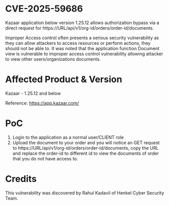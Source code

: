 # CVE-2025-59686
Kazaar application below version 1.25.12 allows authorization bypass via a direct request for https://URL/api/v1/org-id/orders/order-id/documents. 

Improper Access control often presents a serious security vulnerability as they can allow attackers to access resources or perform actions, they should not be able to. It was noted that the application function Document view is vulnerable to improper access control vulnerability allowing attacker to view other users/organizations documents.

# Affected Product & Version
Kazaar - 1.25.12 and below

Reference: https://app.kazaar.com/

# PoC

1. Login to the application as a normal user/CLIENT role
2. Upload the document to your order and you will notice an GET request to https://URL/api/v1/org-id/orders/order-id/documents, copy the URL and replace the order-id to different id to view the documents of order that you do not have access to. 


# Credits
This vulnerability was discovered by Rahul Kadavil of Henkel Cyber Security Team.
